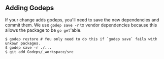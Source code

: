 ## Adding Godeps

If your change adds godeps, you'll need to save the new dependencies and commit them. We use `godep save -r` to vendor dependencies because this allows the package to be `go get`'able.

```console
$ godep restore # You only need to do this if `godep save` fails with unkown packages.
$ godep save -r ./...
$ git add Godeps/_workspace/src
```
